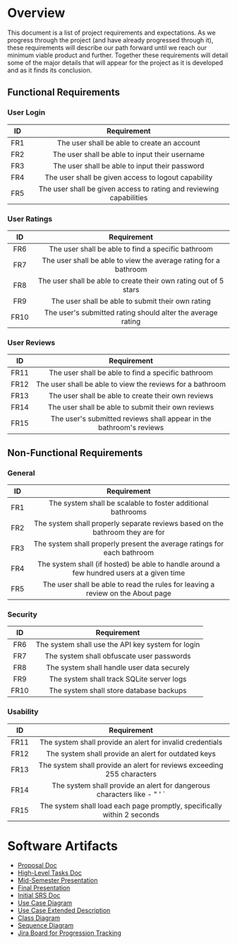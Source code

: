 # Overview
<p>
  This document is a list of project requirements and expectations. As we progress through the project (and have already progressed through it), these requirements will describe our path forward until we reach our minimum viable product and further. Together these requirements will detail some of the major details that will appear for the project as it is developed and as it finds its conclusion.
</p>

## Functional Requirements
### User Login
| ID | Requirement |
| :-------------: | :----------: |
| FR1 | The user shall be able to create an account |
| FR2 | The user shall be able to input their username |
| FR3 | The user shall be able to input their password |
| FR4 | The user shall be given access to logout capability |
| FR5 | The user shall be given access to rating and reviewing capabilities |

### User Ratings
| ID | Requirement |
| :-------------: | :----------: |
| FR6 | The user shall be able to find a specific bathroom |
| FR7 | The user shall be able to view the average rating for a bathroom |
| FR8 | The user shall be able to create their own rating out of 5 stars |
| FR9 | The user shall be able to submit their own rating |
| FR10 | The user's submitted rating should alter the average rating |

### User Reviews
| ID | Requirement |
| :-------------: | :----------: |
| FR11 | The user shall be able to find a specific bathroom |
| FR12 | The user shall be able to view the reviews for a bathroom |
| FR13 | The user shall be able to create their own reviews |
| FR14 | The user shall be able to submit their own reviews |
| FR15 | The user's submitted reviews shall appear in the bathroom's reviews |

## Non-Functional Requirements
### General
| ID | Requirement |
| :-------------: | :----------: |
| FR1 | The system shall be scalable to foster additional bathrooms |
| FR2 | The system shall properly separate reviews based on the bathroom they are for |
| FR3 | The system shall properly present the average ratings for each bathroom |
| FR4 | The system shall (if hosted) be able to handle around a few hundred users at a given time |
| FR5 | The user shall be able to read the rules for leaving a review on the About page |

### Security
| ID | Requirement |
| :-------------: | :----------: |
| FR6 | The system shall use the API key system for login |
| FR7 | The system shall obfuscate user passwords |
| FR8 | The system shall handle user data securely |
| FR9 | The system shall track SQLite server logs |
| FR10 | The system shall store database backups |


### Usability
| ID | Requirement |
| :-------------: | :----------: |
| FR11 | The system shall provide an alert for invalid credentials |
| FR12 | The system shall provide an alert for outdated keys |
| FR13 | The system shall provide an alert for reviews exceeding 255 characters |
| FR14 | The system shall provide an alert for dangerous characters like - " '  ` |
| FR15 | The system shall load each page promptly, specifically within 2 seconds |

# Software Artifacts
  * [Proposal Doc](proposal.md)
  * [High-Level Tasks Doc](High-Level-Tasks.md)
  * [Mid-Semester Presentation](Remedy_Presentation.pdf)
  * [Final Presentation](Team_Remedy_Final_Presentation.pdf)
  * [Initial SRS Doc](software_requirements_specification.md)
  * [Use Case Diagram](../artifacts/use_case_diagram/Use_Case_Diagram-Final.pdf)
  * [Use Case Extended Description](../artifacts/use_case_diagram/UCD_Extended_Desc.md)
  * [Class Diagram](../artifacts/Team-Remedy_Class-Diagram.png)
  * [Sequence Diagram](../artifacts/Team-Remedy_Sequence-Diagram.png)
  * [Jira Board for Progression Tracking](https://remedy-team.atlassian.net/jira/software/projects/TR/boards/1?atlOrigin=eyJpIjoiNDk0OGFjZDY2N2E1NGM5MGIwN2YzMDZmYWE5ZjAxMjYiLCJwIjoiaiJ9)
